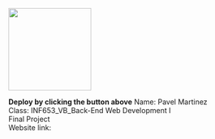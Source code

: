 [<img src="https://cdn.gomix.com/2bdfb3f8-05ef-4035-a06e-2043962a3a13%2Fremix-button.svg" width="163px" />](https://glitch.com/edit/#!/import/github/pavomartinez5/martinez_final)

**Deploy by clicking the button above**
Name: Pavel Martinez <br>
Class: INF653_VB_Back-End Web Development I <br>
Final Project <br>
Website link:<br>
[<img src="" />](https://glitch.com/edit/#!/import/github/pavomartinez5/martinez_final)







